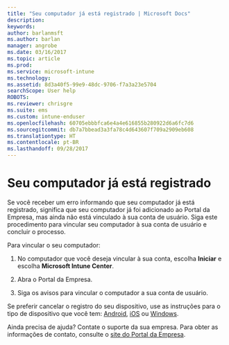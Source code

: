 ```yaml
---
title: "Seu computador já está registrado | Microsoft Docs"
description: 
keywords: 
author: barlanmsft
ms.author: barlan
manager: angrobe
ms.date: 03/16/2017
ms.topic: article
ms.prod: 
ms.service: microsoft-intune
ms.technology: 
ms.assetid: 8d3a40f5-99e9-48dc-9706-f7a3a23e5704
searchScope: User help
ROBOTS: 
ms.reviewer: chrisgre
ms.suite: ems
ms.custom: intune-enduser
ms.openlocfilehash: 60705ebbbfca6e4a4e616855b280922d6a6fc7d6
ms.sourcegitcommit: db7a7bbead3a3fa78c4d643607f709a2909eb608
ms.translationtype: HT
ms.contentlocale: pt-BR
ms.lasthandoff: 09/28/2017
---
```

# <a name="your-computer-is-already-enrolled"></a>Seu computador já está registrado

Se você receber um erro informando que seu computador já está registrado, significa que seu computador já foi adicionado ao Portal da Empresa, mas ainda não está vinculado à sua conta de usuário. Siga este procedimento para vincular seu computador à sua conta de usuário e concluir o processo.  

Para vincular o seu computador:

1.  No computador que você deseja vincular à sua conta, escolha **Iniciar** e escolha **Microsoft Intune Center**.

2.  Abra o Portal da Empresa.

3.  Siga os avisos para vincular o computador a sua conta de usuário.

Se preferir cancelar o registro do seu dispositivo, use as instruções para o tipo de dispositivo que você tem: [Android](unenroll-your-device-from-intune-android.md), [iOS](unenroll-your-device-from-intune-ios.md) ou [Windows](unenroll-your-device-from-intune-windows.md).

Ainda precisa de ajuda? Contate o suporte da sua empresa. Para obter as informações de contato, consulte o [site do Portal da Empresa](https://portal.manage.microsoft.com).
